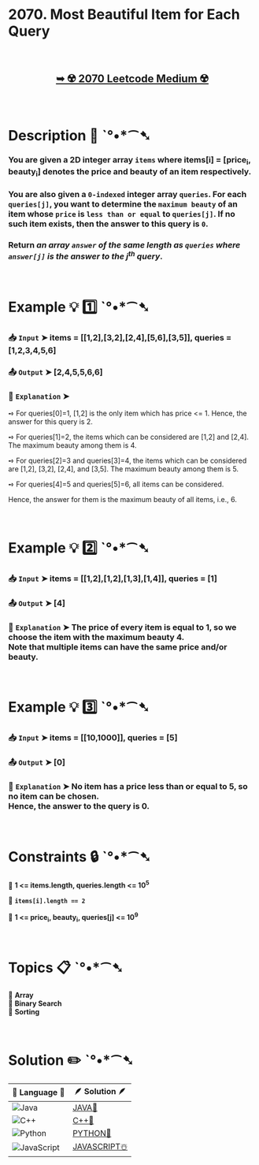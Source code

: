 # 2070. Most Beautiful Item for Each Query

</br>

<h2 align="center"> 

<a href="https://leetcode.com/problems/most-beautiful-item-for-each-query/description/?envType=daily-question&envId=2024-11-12"><strong>➥ ☢️ 2070 Leetcode Medium ☢️ </strong></a>
</h2>

</br>

# Description 📜 ˋ°•*⁀➷

### You are given a 2D integer array `items` where items[i] = [price<sub>i</sub>, beauty<sub>i</sub>] denotes the price and beauty of an item respectively.

### You are also given a `0-indexed` integer array `queries`. For each `queries[j]`, you want to determine the `maximum beauty` of an item whose `price` is `less than or equal` to `queries[j]`. If no such item exists, then the answer to this query is `0`.

### Return *an array `answer` of the same length as `queries` where `answer[j]` is the answer to the j<sup>th</sup> query*.

</br>

# Example 💡 1️⃣ ˋ°•*⁀➷

  ### 📥 `Input`  ➤ items = [[1,2],[3,2],[2,4],[5,6],[3,5]], queries = [1,2,3,4,5,6]

  ### 📤 `Output`  ➤ [2,4,5,5,6,6]

  ### 🔦 `Explanation`  ➤ 

➺ For queries[0]=1, [1,2] is the only item which has price <= 1. Hence, the answer for this query is 2.

➺ For queries[1]=2, the items which can be considered are [1,2] and [2,4]. 
  The maximum beauty among them is 4.

➺ For queries[2]=3 and queries[3]=4, the items which can be considered are [1,2], [3,2], [2,4], and [3,5].
  The maximum beauty among them is 5.

➺ For queries[4]=5 and queries[5]=6, all items can be considered.

Hence, the answer for them is the maximum beauty of all items, i.e., 6.

</br>

# Example 💡 2️⃣ ˋ°•*⁀➷

  ### 📥 `Input` ➤ items = [[1,2],[1,2],[1,3],[1,4]], queries = [1]

  ### 📤 `Output`  ➤ [4]

  ### 🔦 `Explanation` ➤ The price of every item is equal to 1, so we choose the item with the maximum beauty 4. </br> Note that multiple items can have the same price and/or beauty.

</br>

# Example 💡 3️⃣ ˋ°•*⁀➷

  ### 📥 `Input` ➤ items = [[10,1000]], queries = [5]

  ### 📤 `Output`  ➤ [0]

  ### 🔦 `Explanation`  ➤ No item has a price less than or equal to 5, so no item can be chosen.</br> Hence, the answer to the query is 0.

</br>

# Constraints 🔒 ˋ°•*⁀➷

🔹 **1 <= items.length, queries.length <= 10<sup>5</sup>** </br>

🔹 **`items[i].length == 2`** </br>

🔹 **1 <= price<sub>i</sub>, beauty<sub>i</sub>, queries[j] <= 10<sup>9</sup>** </br>

</br>

# Topics 📋 ˋ°•*⁀➷

🔸 **Array**  </br>
🔸 **Binary Search**  </br>
🔸 **Sorting**  </br>

</br>

# Solution ✏️ ˋ°•*⁀➷

| 📒 Language 📒  | 🪶 Solution 🪶 |
| ------------- | ------------- |
|  ![Java](https://img.shields.io/badge/java-%23ED8B00.svg?style=for-the-badge&logo=openjdk&logoColor=white)  | [JAVA🍁](https://github.com/Prakhar-002/LEETCODE/blob/main/%F0%9F%93%9C%20Daily%20Challange%20%F0%9F%92%A1/11%20November%20%F0%9F%8E%A1%202024/12%20-%2011%20-%202024%20---%202070.%20Most%20Beautiful%20Item%20for%20Each%20Query%20%E2%98%83%EF%B8%8F%20%F0%9F%8D%81%20%F0%9F%8D%B0%20%F0%9F%8E%B2/%F0%9F%8D%81JAVA%20-%202070.%20Most%20Beautiful%20Item%20for%20Each%20Query.java) |
|  ![C++](https://img.shields.io/badge/c++-%2300599C.svg?style=for-the-badge&logo=c%2B%2B&logoColor=white)  | [C++🎲](https://github.com/Prakhar-002/LEETCODE/blob/main/%F0%9F%93%9C%20Daily%20Challange%20%F0%9F%92%A1/11%20November%20%F0%9F%8E%A1%202024/12%20-%2011%20-%202024%20---%202070.%20Most%20Beautiful%20Item%20for%20Each%20Query%20%E2%98%83%EF%B8%8F%20%F0%9F%8D%81%20%F0%9F%8D%B0%20%F0%9F%8E%B2/%F0%9F%8E%B2CPP%20-%202070.%20Most%20Beautiful%20Item%20for%20Each%20Query.cpp)  |
|  ![Python](https://img.shields.io/badge/python-3670A0?style=for-the-badge&logo=python&logoColor=ffdd54)    | [PYTHON🍰](https://github.com/Prakhar-002/LEETCODE/blob/main/%F0%9F%93%9C%20Daily%20Challange%20%F0%9F%92%A1/11%20November%20%F0%9F%8E%A1%202024/12%20-%2011%20-%202024%20---%202070.%20Most%20Beautiful%20Item%20for%20Each%20Query%20%E2%98%83%EF%B8%8F%20%F0%9F%8D%81%20%F0%9F%8D%B0%20%F0%9F%8E%B2/%F0%9F%8D%B0PYTHON%20-%202070.%20Most%20Beautiful%20Item%20for%20Each%20Query.py) |
| ![JavaScript](https://img.shields.io/badge/javascript-%23323330.svg?style=for-the-badge&logo=javascript&logoColor=%23F7DF1E)   | [JAVASCRIPT☃️](https://github.com/Prakhar-002/LEETCODE/blob/main/%F0%9F%93%9C%20Daily%20Challange%20%F0%9F%92%A1/11%20November%20%F0%9F%8E%A1%202024/12%20-%2011%20-%202024%20---%202070.%20Most%20Beautiful%20Item%20for%20Each%20Query%20%E2%98%83%EF%B8%8F%20%F0%9F%8D%81%20%F0%9F%8D%B0%20%F0%9F%8E%B2/%E2%98%83%EF%B8%8FJAVASCRIPT%20-%202070.%20Most%20Beautiful%20Item%20for%20Each%20Query.js) |

